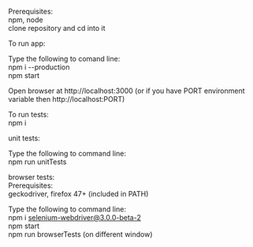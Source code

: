 Prerequisites:    
npm, node    
clone repository and cd into it

To run app:

Type the following to comand line:    
npm i --production    
npm start    

Open browser at http://localhost:3000 (or if you have PORT environment variable then http://localhost:PORT)    

To run tests:    
npm i    

unit tests:

Type the following to command line:    
npm run unitTests    

browser tests:    
Prerequisites:    
geckodriver, firefox 47+ (included in PATH)    

Type the following to command line:    
npm i selenium-webdriver@3.0.0-beta-2    
npm start    
npm run browserTests (on different window)    



